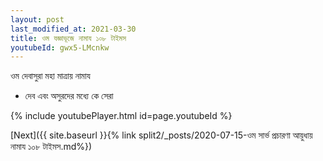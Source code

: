 ```yaml
---
layout: post
last_modified_at: 2021-03-30
title: ওম যজ্ঞাভূজে নামায ১০৮ টাইমস
youtubeId: gwx5-LMcnkw
---
```

 
 
 ওম দেবাসুরা মহা মাত্রায় নামায  
 
 -  দেব এবং অসুরদের মধ্যে কে সেরা 
 
  
 
  
 
 
 
 
 
 


{% include youtubePlayer.html id=page.youtubeId %}
 
[Next]({{ site.baseurl }}{% link  split2/_posts/2020-07-15-ওম সার্ভ প্রচারণা আয়ুধায় নামায ১০৮ টাইমস.md%})
 
